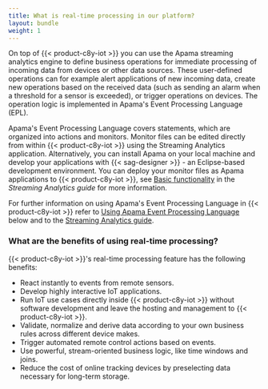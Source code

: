 ```yaml
---
title: What is real-time processing in our platform?
layout: bundle
weight: 1
---
```


On top of {{< product-c8y-iot >}} you can use the Apama streaming analytics engine to define business operations for immediate processing of incoming data from devices or other data sources. These user-defined operations can for example alert applications of new incoming data, create new operations based on the received data (such as sending an alarm when a threshold for a sensor is exceeded), or trigger operations on devices. The operation logic is implemented in Apama's Event Processing Language (EPL).

Apama's Event Processing Language covers statements, which are organized into actions and monitors. Monitor files can be edited directly from within {{< product-c8y-iot >}} using the Streaming Analytics application. Alternatively, you can install Apama on your local machine and develop your applications with {{< sag-designer >}} - an Eclipse-based development environment. You can deploy your monitor files as Apama applications to {{< product-c8y-iot >}}, see [Basic functionality](/apama/analytics-introduction/) in the *Streaming Analytics guide* for more information.

For further information on using Apama's Event Processing Language in {{< product-c8y-iot >}} refer to [Using Apama Event Processing Language](/concepts/realtime#using-epl) below and to the [Streaming Analytics guide](/apama/overview-analytics/).


### What are the benefits of using real-time processing?

{{< product-c8y-iot >}}'s real-time processing feature has the following benefits:

- React instantly to events from remote sensors.
- Develop highly interactive IoT applications.
- Run IoT use cases directly inside {{< product-c8y-iot >}} without software development and leave the hosting and management to {{< product-c8y-iot >}}.
- Validate, normalize and derive data according to your own business rules across different device makes.
- Trigger automated remote control actions based on events.
- Use powerful, stream-oriented business logic, like time windows and joins.
- Reduce the cost of online tracking devices by preselecting data necessary for long-term storage.
